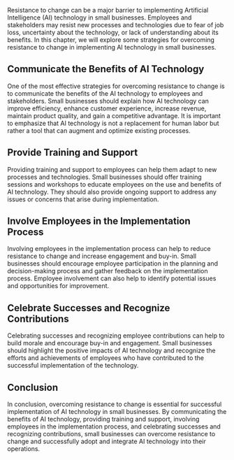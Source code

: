 
Resistance to change can be a major barrier to implementing Artificial Intelligence (AI) technology in small businesses. Employees and stakeholders may resist new processes and technologies due to fear of job loss, uncertainty about the technology, or lack of understanding about its benefits. In this chapter, we will explore some strategies for overcoming resistance to change in implementing AI technology in small businesses.

Communicate the Benefits of AI Technology
-----------------------------------------

One of the most effective strategies for overcoming resistance to change is to communicate the benefits of the AI technology to employees and stakeholders. Small businesses should explain how AI technology can improve efficiency, enhance customer experience, increase revenue, maintain product quality, and gain a competitive advantage. It is important to emphasize that AI technology is not a replacement for human labor but rather a tool that can augment and optimize existing processes.

Provide Training and Support
----------------------------

Providing training and support to employees can help them adapt to new processes and technologies. Small businesses should offer training sessions and workshops to educate employees on the use and benefits of AI technology. They should also provide ongoing support to address any issues or concerns that arise during implementation.

Involve Employees in the Implementation Process
-----------------------------------------------

Involving employees in the implementation process can help to reduce resistance to change and increase engagement and buy-in. Small businesses should encourage employee participation in the planning and decision-making process and gather feedback on the implementation process. Employee involvement can also help to identify potential issues and opportunities for improvement.

Celebrate Successes and Recognize Contributions
-----------------------------------------------

Celebrating successes and recognizing employee contributions can help to build morale and encourage buy-in and engagement. Small businesses should highlight the positive impacts of AI technology and recognize the efforts and achievements of employees who have contributed to the successful implementation of the technology.

Conclusion
----------

In conclusion, overcoming resistance to change is essential for successful implementation of AI technology in small businesses. By communicating the benefits of AI technology, providing training and support, involving employees in the implementation process, and celebrating successes and recognizing contributions, small businesses can overcome resistance to change and successfully adopt and integrate AI technology into their operations.

